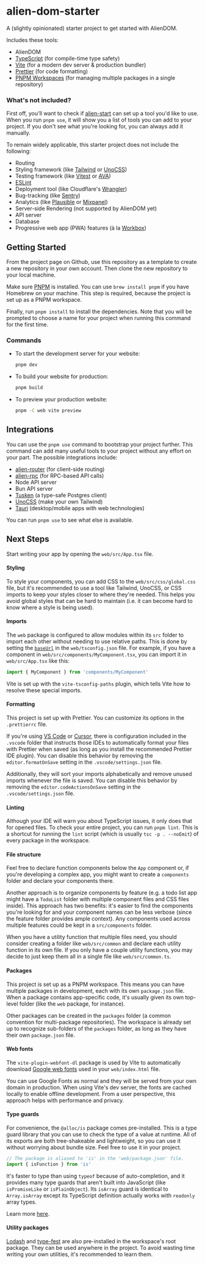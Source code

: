 # alien-dom-starter

A (slightly opinionated) starter project to get started with AlienDOM.

Includes these tools:

- AlienDOM
- [TypeScript](https://www.typescriptlang.org/) (for compile-time type safety)
- [Vite](https://vitejs.dev/) (for a modern dev server & production bundler)
- [Prettier](https://prettier.io/) (for code formatting)
- [PNPM Workspaces](https://pnpm.io/workspaces) (for managing multiple packages in a single repository)

### What's not included?

First off, you'll want to check if [alien-start](https://github.com/alloc/alien-start) can set up a tool you'd like to use. When you run `pnpm use`, it will show you a list of tools you can add to your project. If you don't see what you're looking for, you can always add it manually.

To remain widely applicable, this starter project does not include the following:

- Routing
- Styling framework (like [Tailwind](https://tailwindcss.com/) or [UnoCSS](https://unocss.dev/))
- Testing framework (like [Vitest](https://vitest.dev/) or [AVA](https://github.com/avajs/ava))
- [ESLint](https://eslint.org/)
- Deployment tool (like Cloudflare's [Wrangler](https://developers.cloudflare.com/workers/wrangler/))
- Bug-tracking (like [Sentry](https://sentry.io/))
- Analytics (like [Plausible](https://plausible.io/) or [Mixpanel](https://mixpanel.com/))
- Server-side Rendering (not supported by AlienDOM yet)
- API server
- Database
- Progressive web app (PWA) features (à la [Workbox](https://developer.chrome.com/docs/workbox/))

## Getting Started

From the project page on Github, use this repository as a template to create a new repository in your own account. Then clone the new repository to your local machine.

Make sure [PNPM](https://pnpm.io/installation) is installed. You can use `brew install pnpm` if you have Homebrew on your machine. This step is required, because the project is set up as a PNPM workspace.

Finally, run `pnpm install` to install the dependencies. Note that you will be prompted to choose a name for your project when running this command for the first time.

### Commands

- To start the development server for your website:

  ```sh
  pnpm dev
  ```

- To build your website for production:

  ```sh
  pnpm build
  ```

- To preview your production website:

  ```sh
  pnpm -C web vite preview
  ```

## Integrations

You can use the `pnpm use` command to bootstrap your project further. This command can add many useful tools to your project without any effort on your part. The possible integrations include:

- [alien-router](https://github.com/alloc/alien-router) (for client-side routing)
- [alien-rpc](https://github.com/alloc/alien-rpc) (for RPC-based API calls)
- Node API server
- Bun API server
- [Tusken](https://github.com/alloc/tusken) (a type-safe Postgres client)
- [UnoCSS](https://unocss.dev/) (make your own Tailwind)
- [Tauri](https://tauri.app/) (desktop/mobile apps with web technologies)

You can run `pnpm use` to see what else is available.

## Next Steps

Start writing your app by opening the `web/src/App.tsx` file.

#### Styling

To style your components, you can add CSS to the `web/src/css/global.css` file, but it's recommended to use a tool like Tailwind, UnoCSS, or CSS imports to keep your styles closer to where they're needed. This helps you avoid global styles that can be hard to maintain (i.e. it can become hard to know where a style is being used).

#### Imports

The `web` package is configured to allow modules within its `src` folder to import each other without needing to use relative paths. This is done by setting the [`baseUrl`](https://www.typescriptlang.org/tsconfig/#baseUrl) in the `web/tsconfig.json` file. For example, if you have a component in `web/src/components/MyComponent.tsx`, you can import it in `web/src/App.tsx` like this:

```ts
import { MyComponent } from 'components/MyComponent'
```

Vite is set up with the `vite-tsconfig-paths` plugin, which tells Vite how to resolve these special imports.

#### Formatting

This project is set up with Prettier. You can customize its options in the `.prettierrc` file.

If you're using [VS Code](https://code.visualstudio.com/) or [Cursor](https://cursor.sh/), there is configuration included in the `.vscode` folder that instructs those IDEs to automatically format your files with Prettier when saved (as long as you install the recommended Prettier IDE plugin). You can disable this behavior by removing the `editor.formatOnSave` setting in the `.vscode/settings.json` file.

Additionally, they will sort your imports alphabetically and remove unused imports whenever the file is saved. You can disable this behavior by removing the `editor.codeActionsOnSave` setting in the `.vscode/settings.json` file.

#### Linting

Although your IDE will warn you about TypeScript issues, it only does that for opened files. To check your entire project, you can run `pnpm lint`. This is a shortcut for running the `lint` script (which is usually `tsc -p . --noEmit`) of every package in the workspace.

#### File structure

Feel free to declare function components below the `App` component or, if you're developing a complex app, you might want to create a `components` folder and declare your components there.

Another approach is to organize components by feature (e.g. a todo list app might have a `TodoList` folder with multiple component files and CSS files inside). This approach has two benefits: it's easier to find the components you're looking for and your component names can be less verbose (since the feature folder provides ample context). Any components used across multiple features could be kept in a `src/components` folder.

When you have a utility function that multiple files need, you should consider creating a folder like `web/src/common` and declare each utility function in its own file. If you only have a couple utility functions, you may decide to just keep them all in a single file like `web/src/common.ts`.

#### Packages

This project is set up as a PNPM workspace. This means you can have multiple packages in development, each with its own `package.json` file. When a package contains app-specific code, it's usually given its own top-level folder (like the `web` package, for instance).

Other packages can be created in the `packages` folder (a common convention for multi-package repositories). The workspace is already set up to recognize sub-folders of the `packages` folder, as long as they have their own `package.json` file.

#### Web fonts

The `vite-plugin-webfont-dl` package is used by Vite to automatically download [Google web fonts](https://fonts.google.com/) used in your `web/index.html` file.

You can use Google Fonts as normal and they will be served from your own domain in production. When using Vite's dev server, the fonts are cached locally to enable offline development. From a user perspective, this approach helps with performance and privacy.

#### Type guards

For convenience, the `@alloc/is` package comes pre-installed. This is a type guard library that you can use to check the type of a value at runtime. All of its exports are both tree-shakeable and lightweight, so you can use it without worrying about bundle size. Feel free to use it in your project.

```ts
// The package is aliased to 'is' in the 'web/package.json' file.
import { isFunction } from 'is'
```

It's faster to type than using `typeof` because of auto-completion, and it provides many type guards that aren't built into JavaScript (like `isPromiseLike` or `isPlainObject`). Its `isArray` guard is identical to `Array.isArray` except its TypeScript definition actually works with `readonly` array types.

Learn more [here](https://github.com/alloc/is).

#### Utility packages

[Lodash](https://lodash.com/) and [type-fest](https://github.com/sindresorhus/type-fest) are also pre-installed in the workspace's root package. They can be used anywhere in the project. To avoid wasting time writing your own utilities, it's recommended to learn them.
